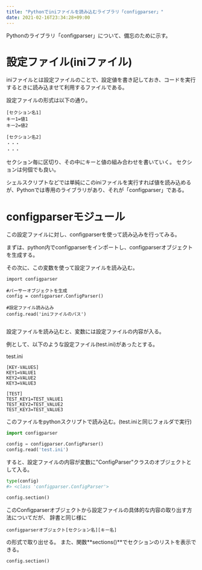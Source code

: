 ```yaml
---
title: "Pythonでiniファイルを読み込むライブラリ「configparser」"
date: 2021-02-16T23:34:28+09:00
---
```



Pythonのライブラリ「configparser」について、備忘のために示す。

# 設定ファイル(iniファイル)

iniファイルとは設定ファイルのことで、設定値を書き記しておき、コードを実行するときに読み込ませて利用するファイルである。

設定ファイルの形式は以下の通り。

```
[セクション名1]
キー1=値1
キー2=値2

[セクション名2]
・・・
・・・
```

セクション毎に区切り、その中にキーと値の組み合わせを書いていく。
セクションは何個でも良い。

シェルスクリプトなどでは単純にこのiniファイルを実行すれば値を読み込めるが、Pythonでは専用のライブラリがあり、それが「configparser」である。

# configparserモジュール

この設定ファイルに対し、configparserを使って読み込みを行ってみる。

まずは、python内でconfigparserをインポートし、configparserオブジェクトを生成する。

その次に、この変数を使って設定ファイルを読み込む。

```
import configparser

#パーサーオブジェクトを生成
config = configparser.ConfigParser()

#設定ファイル読み込み
config.read('iniファイルのパス')


```

設定ファイルを読み込むと、変数には設定ファイルの内容が入る。

例として、以下のような設定ファイル(test.ini)があったとする。

test.ini
```
[KEY-VALUES]
KEY1=VALUE1
KEY2=VALUE2
KEY3=VALUE3

[TEST]
TEST_KEY1=TEST_VALUE1
TEST_KEY2=TEST_VALUE2
TEST_KEY3=TEST_VALUE3

```


このファイルをpythonスクリプトで読み込む。(test.iniと同じフォルダで実行)

```python
import configparser

config = configparser.ConfigParser()
config.read('test.ini')


```


すると、設定ファイルの内容が変数に"ConfigParser"クラスのオブジェクトとして入る。

```python
type(config)
#> <class 'configparser.ConfigParser'>

config.section()
```

このConfigparserオブジェクトから設定ファイルの具体的な内容の取り出す方法についてだが、
辞書と同じ様に

```
configparserオブジェクト[セクション名][キー名]
```

の形式で取り出せる。
また、関数**sections()**でセクションのリストを表示できる。

```python
config.section()
```

